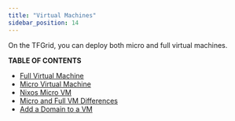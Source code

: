 ```yaml
---
title: "Virtual Machines"
sidebar_position: 14
---
```




On the TFGrid, you can deploy both micro and full virtual machines.

**TABLE OF CONTENTS**

- [Full Virtual Machine](./fullVm.md)
- [Micro Virtual Machine](./vm.md)
- [Nixos Micro VM](./nixos_micro.md)
- [Micro and Full VM Differences ](./vm_differences.md)
- [Add a Domain to a VM](./add_domain.md)